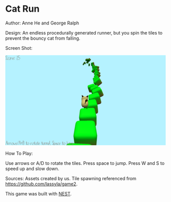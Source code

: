 # Cat Run

Author: Anne He and George Ralph

Design: An endless procedurally generated runner, but you spin the tiles to prevent the bouncy cat from falling.

Screen Shot:

![Screen Shot](screenshot.png)

How To Play:

Use arrows or A/D to rotate the tiles. Press space to jump. Press W and S to speed up and slow
down.

Sources: Assets created by us. Tile spawning referenced from https://github.com/lassyla/game2.

This game was built with [NEST](NEST.md).

